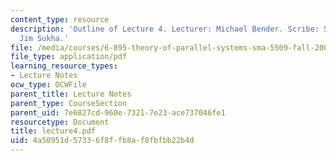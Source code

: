 ```yaml
---
content_type: resource
description: 'Outline of Lecture 4. Lecturer: Michael Bender. Scribe: Sid Sen and
  Jim Sukha.'
file: /media/courses/6-895-theory-of-parallel-systems-sma-5509-fall-2003/4a50951d57336f8ffb8af8fbfbb22b4d_lecture4.pdf
file_type: application/pdf
learning_resource_types:
- Lecture Notes
ocw_type: OCWFile
parent_title: Lecture Notes
parent_type: CourseSection
parent_uid: 7e6827cd-960e-7321-7e23-ace737046fe1
resourcetype: Document
title: lecture4.pdf
uid: 4a50951d-5733-6f8f-fb8a-f8fbfbb22b4d
---
```

